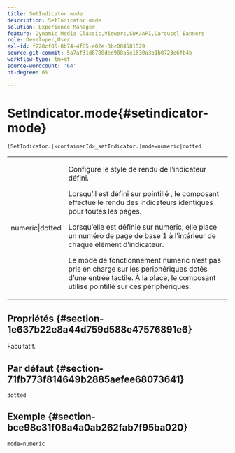 ```yaml
---
title: SetIndicator.mode
description: SetIndicator.mode
solution: Experience Manager
feature: Dynamic Media Classic,Viewers,SDK/API,Carousel Banners
role: Developer,User
exl-id: f228cf05-8b74-4f85-a02e-3bc084581529
source-git-commit: 5a7af31d6788ded908a5e1630a3b1b0723e6fb4b
workflow-type: tm+mt
source-wordcount: '64'
ht-degree: 6%

---
```


# SetIndicator.mode{#setindicator-mode}

`[SetIndicator.|<containerId>_setIndicator.]mode=numeric|dotted`

<table id="table_0BEA0B5FFDF64E5594B534B2A87A6D88"> 
 <tbody> 
  <tr> 
   <td colname="col1"> <p> <span class="codeph"> numeric|dotted</span> </p> </td> 
   <td colname="col2"> <p> Configure le style de rendu de l’indicateur défini. </p> <p>Lorsqu’il est défini sur <span class="codeph"> pointillé </span>, le composant effectue le rendu des indicateurs identiques pour toutes les pages. </p> <p>Lorsqu’elle est définie sur <span class="codeph"> numeric</span>, elle place un numéro de page de base 1 à l’intérieur de chaque élément d’indicateur. </p> <p>Le mode de fonctionnement <span class="codeph"> numeric</span> n’est pas pris en charge sur les périphériques dotés d’une entrée tactile. À la place, le composant utilise <span class="codeph"> pointillé</span> sur ces périphériques. </p> </td> 
  </tr> 
 </tbody> 
</table>

## Propriétés {#section-1e637b22e8a44d759d588e47576891e6}

Facultatif.

## Par défaut {#section-71fb773f814649b2885aefee68073641}

`dotted`

## Exemple {#section-bce98c31f08a4a0ab262fab7f95ba020}

`mode=numeric`
